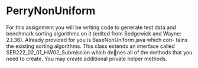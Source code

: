 # PerryNonUniform
For this assignment you will be writing code to generate test data and benchmark 
sorting algorithms on it (edited from Sedgewick and Wayne: 2.1.36). Already 
provided for you is BaseNonUniform.java which con- tains the existing sorting 
algorithms. This class extends an interface called SER222_02_01_HW02_Submission 
which de􏰃nes all of the methods that you need to create. You may create 
additional private helper methods. 

